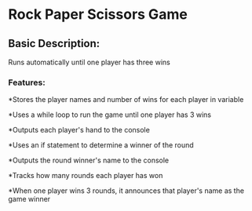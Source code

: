 <h1>Rock Paper Scissors Game</h1>

<h2>Basic Description:</h2>

Runs automatically until one player has three wins

<h3>Features:</h3>

*Stores the player names and number of wins for each player in variable

*Uses a while loop to run the game until one player has 3 wins

*Outputs each player's hand to the console

*Uses an if statement to determine a winner of the round

*Outputs the round winner's name to the console

*Tracks how many rounds each player has won

*When one player wins 3 rounds, it announces that player's name as the game winner